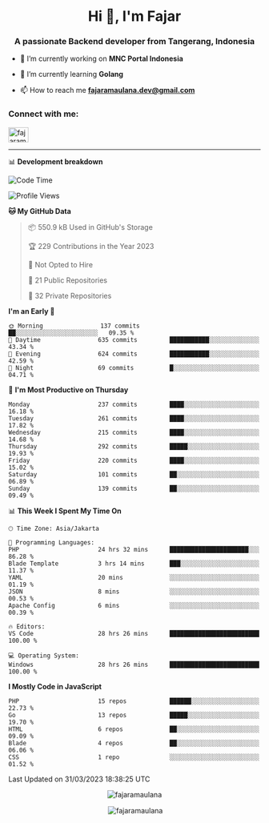 <h1 align="center">Hi 👋, I'm Fajar</h1>
<h3 align="center">A passionate Backend developer from Tangerang, Indonesia</h3>

<!-- <p align="left"> <img src="https://komarev.com/ghpvc/?username=fajaramaulana&label=Profile%20views&color=0e75b6&style=flat" alt="fajaramaulana" /> </p> -->

- 🔭 I’m currently working on **MNC Portal Indonesia**

- 🌱 I’m currently learning **Golang**

- 📫 How to reach me **fajaramaulana.dev@gmail.com**

<h3 align="left">Connect with me:</h3>
<p align="left">
<a href="https://linkedin.com/in/fajar-agus-maulana-73533a180/" target="blank"><img align="center" src="https://raw.githubusercontent.com/rahuldkjain/github-profile-readme-generator/master/src/images/icons/Social/linked-in-alt.svg" alt="fajaramaulana" height="30" width="40" /></a>
</p>

-------

📊 **Development breakdown**
<!--START_SECTION:waka-->
![Code Time](http://img.shields.io/badge/Code%20Time-1%2C034%20hrs%2031%20mins-blue)

![Profile Views](http://img.shields.io/badge/Profile%20Views-0-blue)

**🐱 My GitHub Data** 

> 📦 550.9 kB Used in GitHub's Storage 
 > 
> 🏆 229 Contributions in the Year 2023
 > 
> 🚫 Not Opted to Hire
 > 
> 📜 21 Public Repositories 
 > 
> 🔑 32 Private Repositories 
 > 
**I'm an Early 🐤** 

```text
🌞 Morning                137 commits         ██░░░░░░░░░░░░░░░░░░░░░░░   09.35 % 
🌆 Daytime                635 commits         ███████████░░░░░░░░░░░░░░   43.34 % 
🌃 Evening                624 commits         ███████████░░░░░░░░░░░░░░   42.59 % 
🌙 Night                  69 commits          █░░░░░░░░░░░░░░░░░░░░░░░░   04.71 % 
```
📅 **I'm Most Productive on Thursday** 

```text
Monday                   237 commits         ████░░░░░░░░░░░░░░░░░░░░░   16.18 % 
Tuesday                  261 commits         ████░░░░░░░░░░░░░░░░░░░░░   17.82 % 
Wednesday                215 commits         ████░░░░░░░░░░░░░░░░░░░░░   14.68 % 
Thursday                 292 commits         █████░░░░░░░░░░░░░░░░░░░░   19.93 % 
Friday                   220 commits         ████░░░░░░░░░░░░░░░░░░░░░   15.02 % 
Saturday                 101 commits         ██░░░░░░░░░░░░░░░░░░░░░░░   06.89 % 
Sunday                   139 commits         ██░░░░░░░░░░░░░░░░░░░░░░░   09.49 % 
```


📊 **This Week I Spent My Time On** 

```text
🕑︎ Time Zone: Asia/Jakarta

💬 Programming Languages: 
PHP                      24 hrs 32 mins      ██████████████████████░░░   86.28 % 
Blade Template           3 hrs 14 mins       ███░░░░░░░░░░░░░░░░░░░░░░   11.37 % 
YAML                     20 mins             ░░░░░░░░░░░░░░░░░░░░░░░░░   01.19 % 
JSON                     8 mins              ░░░░░░░░░░░░░░░░░░░░░░░░░   00.53 % 
Apache Config            6 mins              ░░░░░░░░░░░░░░░░░░░░░░░░░   00.39 % 

🔥 Editors: 
VS Code                  28 hrs 26 mins      █████████████████████████   100.00 % 

💻 Operating System: 
Windows                  28 hrs 26 mins      █████████████████████████   100.00 % 
```

**I Mostly Code in JavaScript** 

```text
PHP                      15 repos            ██████░░░░░░░░░░░░░░░░░░░   22.73 % 
Go                       13 repos            █████░░░░░░░░░░░░░░░░░░░░   19.70 % 
HTML                     6 repos             ██░░░░░░░░░░░░░░░░░░░░░░░   09.09 % 
Blade                    4 repos             ██░░░░░░░░░░░░░░░░░░░░░░░   06.06 % 
CSS                      1 repo              ░░░░░░░░░░░░░░░░░░░░░░░░░   01.52 % 
```




 Last Updated on 31/03/2023 18:38:25 UTC
<!--END_SECTION:waka-->
<p align="center"><img align="center" src="https://github-readme-stats.vercel.app/api/top-langs?username=fajaramaulana&show_icons=true&locale=en&layout=compact" alt="fajaramaulana" /></p>

<p align="center">&nbsp;<img align="center" src="https://github-readme-stats.vercel.app/api?username=fajaramaulana&show_icons=true&locale=en" alt="fajaramaulana" /></p>
